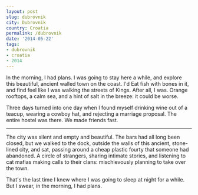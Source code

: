 ```yaml
---
layout: post
slug: dubrovnik
city: Dubrovnik
country: Croatia
permalink: /dubrovnik
date: '2014-05-22'
tags:
- dubrovnik
- croatia
- 2014
---
```


In the morning, I had plans. I was going to stay here a while, and explore this beautiful, ancient walled town on the coast. I'd Eat fish with bones in it, and find feel like I was walking the streets of Kings. After all, I was. Orange rooftops, a calm sea, and a hint of salt in the breeze: it could be worse.

Three days turned into one day when I found myself drinking wine out of a teacup, wearing a cowboy hat, and rejecting a marriage proposal. The entire hostel was there. We made friends fast.

---

The city was silent and empty and beautiful. The bars had all long been closed, but we walked to the dock, outside the walls of this ancient, stone-lined city, and sat, passing around a cheap plastic fourty that someone had abandoned. A circle of strangers, sharing intimate stories, and listening to cat mafias making calls to their clans: mischievously planning to take over the town.

That's the last time I knew where I was going to sleep at night for a while. But I swear, in the morning, I had plans.
